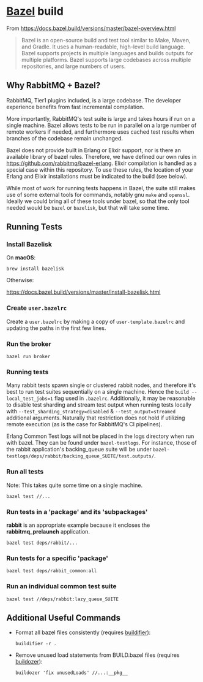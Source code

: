 # [Bazel](https://www.bazel.build/) build

From https://docs.bazel.build/versions/master/bazel-overview.html
> Bazel is an open-source build and test tool similar to Make, Maven, and Gradle. It uses a human-readable, high-level build language. Bazel supports projects in multiple languages and builds outputs for multiple platforms. Bazel supports large codebases across multiple repositories, and large numbers of users.

## Why RabbitMQ + Bazel?

RabbitMQ, Tier1 plugins included, is a large codebase. The developer experience benefits from fast incremental compilation.

More importantly, RabbitMQ's test suite is large and takes hours if run on a single machine. Bazel allows tests to be run in parallel on a large number of remote workers if needed, and furthermore uses cached test results when branches of the codebase remain unchanged.

Bazel does not provide built in Erlang or Elixir support, nor is there an available library of bazel rules. Therefore, we have defined our own rules in https://github.com/rabbitmq/bazel-erlang. Elixir compilation is handled as a special case within this repository. To use these rules, the location of your Erlang and Elixir installations must be indicated to the build (see below).

While most of work for running tests happens in Bazel, the suite still makes use of some external tools for commands, notably gnu `make` and `openssl`. Ideally we could bring all of these tools under bazel, so that the only tool needed would be `bazel` or `bazelisk`, but that will take some time.

## Running Tests

### Install Bazelisk

On **macOS**:

`brew install bazelisk`

Otherwise:

https://docs.bazel.build/versions/master/install-bazelisk.html

### Create `user.bazelrc`

Create a `user.bazelrc` by making a copy of `user-template.bazelrc` and updating the paths in the first few lines.

### Run the broker

`bazel run broker`

### Running tests

Many rabbit tests spawn single or clustered rabbit nodes, and therefore it's best to run test suites sequentially on a single machine. Hence the `build --local_test_jobs=1` flag used in `.bazelrc`. Additionally, it may be reasonable to disable test sharding and stream test output when running tests locally with `--test_sharding_strategy=disabled` & `--test_output=streamed` additional arguments. Naturally that restriction does not hold if utilizing remote execution (as is the case for RabbitMQ's CI pipelines).

Erlang Common Test logs will not be placed in the logs directory when run with bazel. They can be found under `bazel-testlogs`. For instance, those of the rabbit application's backing_queue suite will be under `bazel-testlogs/deps/rabbit/backing_queue_SUITE/test.outputs/`.

### Run all tests

Note: This takes quite some time on a single machine.

`bazel test //...`

### Run tests in a 'package' and its 'subpackages'

**rabbit** is an appropriate example because it encloses the **rabbitmq_prelaunch** application.

`bazel test deps/rabbit/...`

### Run tests for a specific 'package'

`bazel test deps/rabbit_common:all`

### Run an individual common test suite

`bazel test //deps/rabbit:lazy_queue_SUITE`

## Additional Useful Commands

- Format all bazel files consistently (requires [buildifier](https://github.com/bazelbuild/buildtools/blob/master/buildifier/README.md)):

  `buildifier -r .`

- Remove unused load statements from BUILD.bazel files (requires [buildozer](https://github.com/bazelbuild/buildtools/blob/master/buildozer/README.md)):

  `buildozer 'fix unusedLoads' //...:__pkg__`

